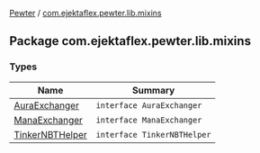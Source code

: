 [Pewter](../index.md) / [com.ejektaflex.pewter.lib.mixins](./index.md)

## Package com.ejektaflex.pewter.lib.mixins

### Types

| Name | Summary |
|---|---|
| [AuraExchanger](-aura-exchanger/index.md) | `interface AuraExchanger` |
| [ManaExchanger](-mana-exchanger/index.md) | `interface ManaExchanger` |
| [TinkerNBTHelper](-tinker-n-b-t-helper/index.md) | `interface TinkerNBTHelper` |
